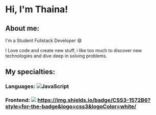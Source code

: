 
# Hi, I'm Thaina!

## About me:

I'm a Student Fullstack Developer :smile:

I Love code and create new stuff, i like too much to discover new technologies and dive deep in solving problems.

## My specialties:

### Languages: ![JavaScript](https://img.shields.io/badge/javascript-%23323330.svg?style=for-the-badge&logo=javascript&logoColor=%23F7DF1E)

### Frontend: <img src="https://img.shields.io/badge/html5%20-%23E34F26.svg?&style=for-the-badge&logo=html5&logoColor=white"/> <https://img.shields.io/badge/CSS3-1572B6?style=for-the-badge&logo=css3&logoColor=white/>

